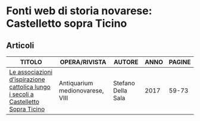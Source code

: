 # Fonti web di storia novarese: Castelletto sopra Ticino

## Articoli

| TITOLO                                                                                                                                                                                                                                                    | OPERA/RIVISTA                   | AUTORE             | ANNO | PAGINE |
|-----------------------------------------------------------------------------------------------------------------------------------------------------------------------------------------------------------------------------------------------------------|---------------------------------|--------------------|------|--------|
| [Le associazioni d’ispirazione cattolica lungo i secoli a Castelletto Sopra Ticino](https://www.academia.edu/61121712/Le_associazioni_d_ispirazione_cattolica_lungo_i_secoli_a_Castelletto_Sopra_Ticino_in_Antiquarium_medio_novarese_VIII_2017_pp_59_73) | Antiquarium medionovarese, VIII | Stefano Della Sala | 2017 | 59-73  |
